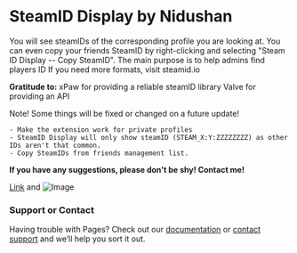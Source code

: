 # SteamID Display by Nidushan

You will see steamIDs of the corresponding profile you are looking at.
You can even copy your friends SteamID by right-clicking and selecting "Steam ID Display -- Copy SteamID".
The main purpose is to help admins find players ID
If you need more formats, visit steamid.io

**Gratitude to:**
xPaw for providing a reliable steamID library
Valve for providing an API

Note! Some things will be fixed or changed on a future update!
```
- Make the extension work for private profiles
- SteamID Display will only show steamID (STEAM_X:Y:ZZZZZZZZ) as other IDs aren't that common.
- Copy SteamIDs from friends management list.
```

**If you have any suggestions, please don't be shy! Contact me!**

[Link](url) and ![Image](https://imgur.com/uOkTrzA)

### Support or Contact
Having trouble with Pages? Check out our [documentation](https://help.github.com/categories/github-pages-basics/) or [contact support](https://github.com/contact) and we’ll help you sort it out.
